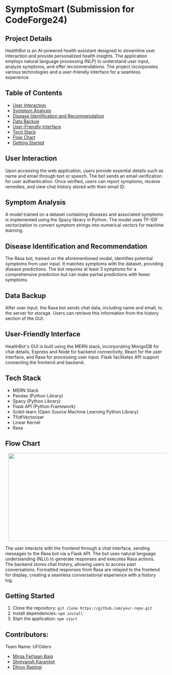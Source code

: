 # SymptoSmart (Submission for CodeForge24)

## Project Details

HealthBot is an AI-powered health assistant designed to streamline user interaction and provide personalized health insights. The application employs natural language processing (NLP) to understand user input, analyze symptoms, and offer recommendations. The project incorporates various technologies and a user-friendly interface for a seamless experience.

## Table of Contents

- [User Interaction](#user-interaction)
- [Symptom Analysis](#symptom-analysis)
- [Disease Identification and Recommendation](#disease-identification-and-recommendation)
- [Data Backup](#data-backup)
- [User-Friendly Interface](#user-friendly-interface)
- [Tech Stack](#tech-stack)
- [Flow Chart](#flow-chart)
- [Getting Started](#getting-started)

## User Interaction

Upon accessing the web application, users provide essential details such as name and email through text or speech. The bot sends an email verification for user authentication. Once verified, users can report symptoms, receive remedies, and view chat history stored with their email ID.

## Symptom Analysis

A model trained on a dataset containing diseases and associated symptoms is implemented using the Spacy library in Python. The model uses TF-IDF vectorization to convert symptom strings into numerical vectors for machine learning.

## Disease Identification and Recommendation

The Rasa bot, trained on the aforementioned model, identifies potential symptoms from user input. It matches symptoms with the dataset, providing disease predictions. The bot requires at least 3 symptoms for a comprehensive prediction but can make partial predictions with fewer symptoms.

## Data Backup

After user input, the Rasa bot sends chat data, including name and email, to the server for storage. Users can retrieve this information from the history section of the GUI.

## User-Friendly Interface

HealthBot's GUI is built using the MERN stack, incorporating MongoDB for chat details, Express and Node for backend connectivity, React for the user interface, and Rasa for processing user input. Flask facilitates API support connecting the frontend and backend.

## Tech Stack

- MERN Stack
- Pandas (Python Library)
- Spacy (Python Library)
- Flask API (Python Framework)
- Scikit-learn (Open Source Machine Learning Python Library)
- TfidfVectorizer
- Linear Kernel
- Rasa

## Flow Chart

<p>
<img src="https://i.imgur.com/jRLPUT5.png" width="580" height="280" hspace="10"> 
</p>

The user interacts with the frontend through a chat interface, sending messages to the Rasa bot via a Flask API. The bot uses natural language understanding (NLU) to generate responses and executes Rasa actions. The backend stores chat history, allowing users to access past conversations. Formatted responses from Rasa are relayed to the frontend for display, creating a seamless conversational experience with a history log.

## Getting Started

1. Clone the repository: `git clone https://github.com/your-repo.git`
2. Install dependencies: `npm install`
3. Start the application: `npm start`

## Contributors:

Team Name: UFOders

* [Mirga Farhaan Baig](https://github.com/fourhaan)
* [Shreyansh Karamtot](https://github.com/Fire-guy)
* [Dhruv Rastogi](https://github.com/DHRUVRastogi-123)
